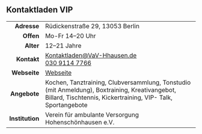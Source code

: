 ## Kontaktladen VIP

|||
-:|:-
**Adresse** |     Rüdickenstraße 29, 13053 Berlin
**Offen** |       Mo-Fr 14–20 Uhr
**Alter** |       12–21 Jahre
**Kontakt** |     [Kontaktladen@VaV-Hhausen.de](mailto:Kontaktladen@VaV-Hhausen.de)<br><a href="tel:+493091147766">030 9114 7766</a>
**Webseite** |    <a target="_blank" href="www.vav-hhausen.de/Kontaktladen/kontaktladen-start.html">Webseite</a>
**Angebote** |    Kochen, Tanztraining, Clubversammlung, Tonstudio (mit Anmeldung), Boxtraining, Kreativangebot, Billard, Tischtennis, Kickertraining, VIP- Talk, Sportangebote                   
**Institution** | Verein für ambulante Versorgung Hohenschönhausen e.V.

<div id="gmap"></div>
<script>window.onload = showMap()</script>
